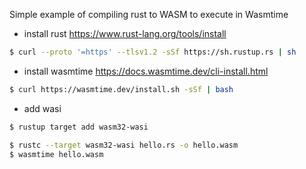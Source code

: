 Simple example of compiling rust to WASM to execute in Wasmtime

- install rust https://www.rust-lang.org/tools/install
```bash
$ curl --proto '=https' --tlsv1.2 -sSf https://sh.rustup.rs | sh
```
- install wasmtime https://docs.wasmtime.dev/cli-install.html
```bash
$ curl https://wasmtime.dev/install.sh -sSf | bash
```
- add wasi
```bash
$ rustup target add wasm32-wasi
```

```bash
$ rustc --target wasm32-wasi hello.rs -o hello.wasm
$ wasmtime hello.wasm 
```

